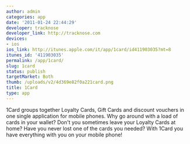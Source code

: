 ```yaml
---
author: admin
categories: app
date: '2011-01-24 22:44:29'
developer: tracknose
developer_link: http://tracknose.com
devices: 
- ios
ios_link: http://itunes.apple.com/it/app/1card/id411903035?mt=8
itunes_id: '411903035'
permalink: /app/1card/
slug: 1card
status: publish
targetMarket: Both
thumb: /uploads/v2/4d369e82f0a221card.png
title: 1Card
type: app
---
```


1Card groups together Loyalty Cards, Gift Cards and discount vouchers in one single application for mobile phones. Why go around with a load of cards in your wallet? Don't you sometimes leave your Loyalty Cards at home? Have you never lost one of the cards you needed? With 1Card you have everything with you on your mobile phone! 